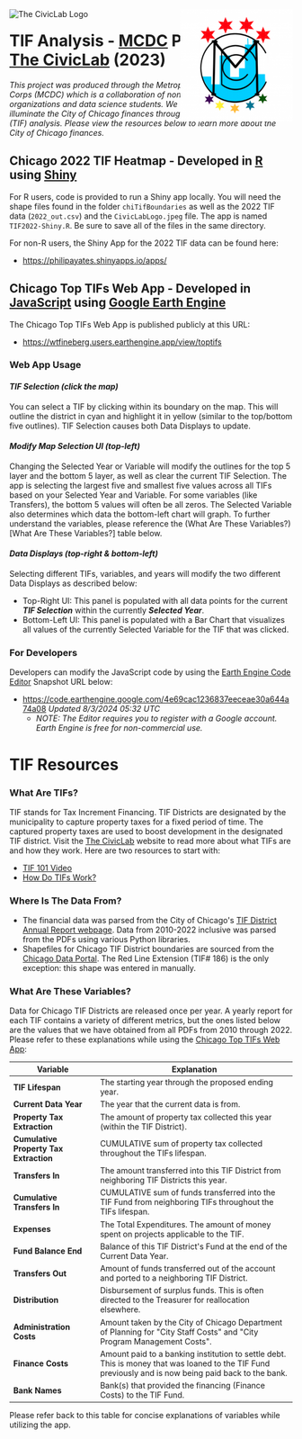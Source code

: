 
<div style="position: relative;">
  <img src="docs/images/mcdc.png" width="200" height=200 alt="MCDC Logo" style="position: absolute; right: 0;">
  <img src="docs/images/CivicLabLogo.jpg" height='200' alt="The CivicLab Logo" style="position: absolute; left: 0;">
</div>

# TIF Analysis - [MCDC](https://sites.northwestern.edu/mcdc/) Project with [The CivicLab](https://www.civiclab.us/) (2023)

_This project was produced through the Metropolitan Chicago Data-science Corps (MCDC) which is a collaboration of non-profit or community organizations and data science students. We worked with The CivicLab to illuminate the City of Chicago finances through Tax Increment Financing (TIF) analysis. Please view the resources below to learn more about the City of Chicago finances._

## Chicago 2022 TIF Heatmap - Developed in [R](https://www.r-project.org/) using [Shiny](https://shiny.posit.co/)

For R users, code is provided to run a Shiny app locally. You will need the shape files found in the folder `chiTifBoundaries` as well as the 2022 TIF data (`2022_out.csv`) and the `CivicLabLogo.jpeg` file. The app is named `TIF2022-Shiny.R`. Be sure to save all of the files in the same directory.

For non-R users, the Shiny App for the 2022 TIF data can be found here:

  - https://philipayates.shinyapps.io/apps/

## Chicago Top TIFs Web App - Developed in [JavaScript](https://developer.mozilla.org/en-US/docs/Web/JavaScript/Reference) using [Google Earth Engine](https://earthengine.google.com/)

The Chicago Top TIFs Web App is published publicly at this URL: 

  - https://wtfineberg.users.earthengine.app/view/toptifs

### Web App Usage

#### **_TIF Selection (click the map)_**
You can select a TIF by clicking within its boundary on the map. This will outline the district in cyan and highlight it in yellow (similar to the top/bottom five outlines). TIF Selection causes both Data Displays to update.

#### **_Modify Map Selection UI (top-left)_**
Changing the Selected Year or Variable will modify the outlines for the top 5 layer and the bottom 5 layer, as well as clear the current TIF Selection. The app is selecting the largest five and smallest five values across all TIFs based on your Selected Year and Variable. For some variables (like Transfers), the bottom 5 values will often be all zeros. The Selected Variable also determines which data the bottom-left chart will graph. To further understand the variables, please reference the (What Are These Variables?)[What Are These Variables?] table below.

#### **_Data Displays (top-right & bottom-left)_**
Selecting different TIFs, variables, and years will modify the two different Data Displays as described below:
- Top-Right UI: This panel is populated with all data points for the current **_TIF Selection_** within the currently __*Selected Year*__.
- Bottom-Left UI: This panel is populated with a Bar Chart that visualizes all values of the currently Selected Variable for the TIF that was clicked.

### For Developers

Developers can modify the JavaScript code by using the [Earth Engine Code Editor](https://developers.google.com/earth-engine/guides/playground) Snapshot URL below:

  - https://code.earthengine.google.com/4e69cac1236837eeceae30a644a74a08 _Updated 8/3/2024 05:32 UTC_
    - _NOTE: The Editor requires you to register with a Google account. Earth Engine is free for non-commercial use._


# TIF Resources

### What Are TIFs?
TIF stands for Tax Increment Financing. TIF Districts are designated by the municipality to capture property taxes for a fixed period of time. The captured property taxes are used to boost development in the designated TIF district. Visit the [The CivicLab](https://www.civiclab.us/) website to read more about what TIFs are and how they work. Here are two resources to start with:
- [TIF 101 Video](https://www.civiclab.us/tif-101/)
- [How Do TIFs Work?](https://www.civiclab.us/tif_illumination_project/how-do-tifs-work/)

### Where Is The Data From?
* The financial data was parsed from the City of Chicago's [TIF District Annual Report webpage](https://www.chicago.gov/city/en/depts/dcd/supp_info/tif-district-annual-reports-2004-present.html). Data from 2010-2022 inclusive was parsed from the PDFs using various Python libraries.
* Shapefiles for Chicago TIF District boundaries are sourced from the [Chicago Data Portal](https://data.cityofchicago.org/browse?q=tif+boundaries&sortBy=last_modified&tags=shapefiles&utf8=%E2%9C%93). The Red Line Extension (TIF# 186) is the only exception: this shape was entered in manually.

### What Are These Variables?

Data for Chicago TIF Districts are released once per year. A yearly report for each TIF contains a variety of different metrics, but the ones listed below are the values that we have obtained from all PDFs from 2010 through 2022. Please refer to these explanations while using the [Chicago Top TIFs Web App](https://wtfineberg.users.earthengine.app/view/toptifs):

| Variable                               | Explanation                                 |
| -------------------------------------- | ------------------------------------------- |
| **TIF Lifespan**                       | The starting year through the proposed ending year. |
| **Current Data Year**                  | The year that the current data is from. |
| **Property Tax Extraction**            | The amount of property tax collected this year (within the TIF District). |
| **Cumulative Property Tax Extraction** | CUMULATIVE sum of property tax collected throughout the TIFs lifespan. |
| **Transfers In**                       | The amount transferred into this TIF District from neighboring TIF Districts this year. |
| **Cumulative Transfers In**            | CUMULATIVE sum of funds transferred into the TIF Fund from neighboring TIFs throughout the TIFs lifespan. |
| **Expenses**                           | The Total Expenditures. The amount of money spent on projects applicable to the TIF. |
| **Fund Balance End**                   | Balance of this TIF District's Fund at the end of the Current Data Year.    |
| **Transfers Out**                      | Amount of funds transferred out of the account and ported to a neighboring TIF District. |
| **Distribution**                       | Disbursement of surplus funds. This is often directed to the Treasurer for reallocation elsewhere.  |
| **Administration Costs**               | Amount taken by the City of Chicago Department of Planning for "City Staff Costs" and "City Program Management Costs". |
| **Finance Costs**                      | Amount paid to a banking institution to settle debt. This is money that was loaned to the TIF Fund previously and is now being paid back to the bank. |
| **Bank Names**                         | Bank(s) that provided the financing (Finance Costs) to the TIF Fund. |

Please refer back to this table for concise explanations of variables while utilizing the app.
